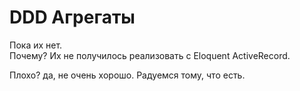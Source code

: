 # DDD Агрегаты  

Пока их нет.  
Почему? Их не получилось реализовать с Eloquent ActiveRecord.

Плохо? да, не очень хорошо. Радуемся тому, что есть.
